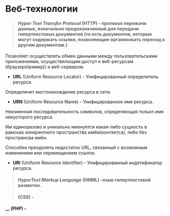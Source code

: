 # Веб-технологии

> #### _Hyper Text Transfer Protocol_ (HTTP) - протокол пережачи данных, изначально предназначенный для передачи гипертекстовых документов (то есть документов, которые могут содержать ссылки, позволяющие организовать переход к другим документам.)

Позволяет осуществлять обмен данными между пользовательскими приложениями, осуществялющим доступ к веб-ресурсам (браузер(пример)) и веб-сервером.

* __URL__ (Uniform Resource Locator) - Унифицированный определитель ресурса. 

Определячет местонахождение ресурса в сети.
* __URN__ (Uniform Resource Name) - Унифицированное имя ресурса.

Неизменная последовательность символов, определяющая толькл имя некуоторого ресурса.

Им единоразово и уникально именуется какая-либо сущность в рамсках конкрентного пространства имём(контектса), либо без пространсва имён.

Способен преодолеть недостаток URL, связанный с возможным изменением или перемещением  ссылок.
* __URI__ (Uniform Resource Identifier) - Унифицированный индетификатор ресурса.

> #### _HyperText Markup Language_ (HNML) -язык гипертекстовой разметки.

> ####  (CSS) -

#### __ (PHP) -